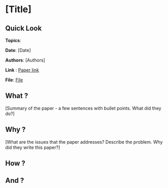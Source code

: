 # [Title]

## Quick Look

**Topics**:  

**Date**: [Date]

**Authors**: [Authors] 

**Link** : [Paper link](link)

**File**: [File](link)


## What ?
[Summary of the paper - a few sentences with bullet points. What did they do?]

## Why ?
[What are the issues that the paper addresses? Describe the problem. Why did they write this paper?]

## How ?

## And ?



